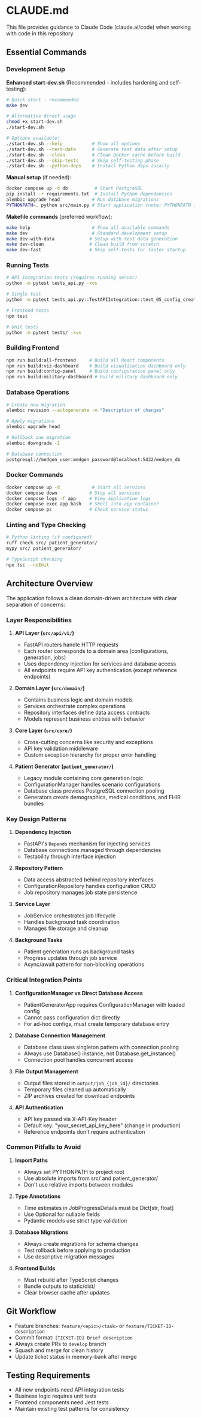 # CLAUDE.md

This file provides guidance to Claude Code (claude.ai/code) when working with code in this repository.

## Essential Commands

### Development Setup

**Enhanced start-dev.sh** (Recommended - includes hardening and self-testing):
```bash
# Quick start - recommended
make dev

# Alternative direct usage
chmod +x start-dev.sh
./start-dev.sh

# Options available:
./start-dev.sh --help           # Show all options
./start-dev.sh --test-data      # Generate test data after setup
./start-dev.sh --clean          # Clean Docker cache before build
./start-dev.sh --skip-tests     # Skip self-testing phase
./start-dev.sh --python-deps    # Install Python deps locally
```

**Manual setup** (if needed):
```bash
docker compose up -d db          # Start PostgreSQL
pip install -r requirements.txt  # Install Python dependencies
alembic upgrade head            # Run database migrations
PYTHONPATH=. python src/main.py # Start application (note: PYTHONPATH is required)
```

**Makefile commands** (preferred workflow):
```bash
make help                       # Show all available commands
make dev                        # Standard development setup
make dev-with-data             # Setup with test data generation
make dev-clean                 # Clean build from scratch
make dev-fast                  # Skip self-tests for faster startup
```

### Running Tests
```bash
# API integration tests (requires running server)
python -m pytest tests_api.py -xvs

# Single test
python -m pytest tests_api.py::TestAPIIntegration::test_05_config_create_valid -xvs

# Frontend tests
npm test

# Unit tests
python -m pytest tests/ -xvs
```

### Building Frontend
```bash
npm run build:all-frontend     # Build all React components
npm run build:viz-dashboard    # Build visualization dashboard only
npm run build:config-panel     # Build configuration panel only
npm run build:military-dashboard # Build military dashboard only
```

### Database Operations
```bash
# Create new migration
alembic revision --autogenerate -m "Description of changes"

# Apply migrations
alembic upgrade head

# Rollback one migration
alembic downgrade -1

# Database connection
postgresql://medgen_user:medgen_password@localhost:5432/medgen_db
```

### Docker Commands
```bash
docker compose up -d            # Start all services
docker compose down            # Stop all services
docker compose logs -f app     # View application logs
docker compose exec app bash   # Shell into app container
docker compose ps              # Check service status
```

### Linting and Type Checking
```bash
# Python linting (if configured)
ruff check src/ patient_generator/
mypy src/ patient_generator/

# TypeScript checking
npx tsc --noEmit
```

## Architecture Overview

The application follows a clean domain-driven architecture with clear separation of concerns:

### Layer Responsibilities

1. **API Layer (`src/api/v1/`)**
   - FastAPI routers handle HTTP requests
   - Each router corresponds to a domain area (configurations, generation, jobs)
   - Uses dependency injection for services and database access
   - All endpoints require API key authentication (except reference endpoints)

2. **Domain Layer (`src/domain/`)**
   - Contains business logic and domain models
   - Services orchestrate complex operations
   - Repository interfaces define data access contracts
   - Models represent business entities with behavior

3. **Core Layer (`src/core/`)**
   - Cross-cutting concerns like security and exceptions
   - API key validation middleware
   - Custom exception hierarchy for proper error handling

4. **Patient Generator (`patient_generator/`)**
   - Legacy module containing core generation logic
   - ConfigurationManager handles scenario configurations
   - Database class provides PostgreSQL connection pooling
   - Generators create demographics, medical conditions, and FHIR bundles

### Key Design Patterns

1. **Dependency Injection**
   - FastAPI's `Depends` mechanism for injecting services
   - Database connections managed through dependencies
   - Testability through interface injection

2. **Repository Pattern**
   - Data access abstracted behind repository interfaces
   - ConfigurationRepository handles configuration CRUD
   - Job repository manages job state persistence

3. **Service Layer**
   - JobService orchestrates job lifecycle
   - Handles background task coordination
   - Manages file storage and cleanup

4. **Background Tasks**
   - Patient generation runs as background tasks
   - Progress updates through job service
   - Async/await pattern for non-blocking operations

### Critical Integration Points

1. **ConfigurationManager vs Direct Database Access**
   - PatientGeneratorApp requires ConfigurationManager with loaded config
   - Cannot pass configuration dict directly
   - For ad-hoc configs, must create temporary database entry

2. **Database Connection Management**
   - Database class uses singleton pattern with connection pooling
   - Always use Database() instance, not Database.get_instance()
   - Connection pool handles concurrent access

3. **File Output Management**
   - Output files stored in `output/job_{job_id}/` directories
   - Temporary files cleaned up automatically
   - ZIP archives created for download endpoints

4. **API Authentication**
   - API key passed via X-API-Key header
   - Default key: "your_secret_api_key_here" (change in production)
   - Reference endpoints don't require authentication

### Common Pitfalls to Avoid

1. **Import Paths**
   - Always set PYTHONPATH to project root
   - Use absolute imports from src/ and patient_generator/
   - Don't use relative imports between modules

2. **Type Annotations**
   - Time estimates in JobProgressDetails must be Dict[str, float]
   - Use Optional for nullable fields
   - Pydantic models use strict type validation

3. **Database Migrations**
   - Always create migrations for schema changes
   - Test rollback before applying to production
   - Use descriptive migration messages

4. **Frontend Builds**
   - Must rebuild after TypeScript changes
   - Bundle outputs to static/dist/
   - Clear browser cache after updates

## Git Workflow

- Feature branches: `feature/<epic>/<task>` or `feature/TICKET-ID-description`
- Commit format: `[TICKET-ID] Brief description`
- Always create PRs to `develop` branch
- Squash and merge for clean history
- Update ticket status in memory-bank after merge

## Testing Requirements

- All new endpoints need API integration tests
- Business logic requires unit tests
- Frontend components need Jest tests
- Maintain existing test patterns for consistency